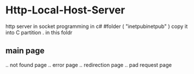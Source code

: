 # Http-Local-Host-Server
http server in socket programming in c# 
#folder ( "inetpubinetpub" ) copy it into C partition
. in this foldr 
  ## main page
  .. not found page
  .. error page
  .. redirection page
  .. pad request page
